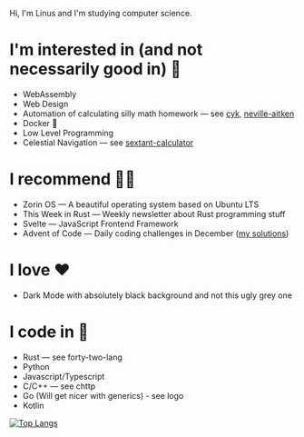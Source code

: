 Hi, I'm Linus and I'm studying computer science.

# I'm interested in (and not necessarily good in) 🎉
- WebAssembly
- Web Design
- Automation of calculating silly math homework — see [cyk](https://github.com/linuskmr/cyk), [neville-aitken](https://github.com/linuskmr/neville-aitken)
- Docker 🐋
- Low Level Programming
- Celestial Navigation — see [sextant-calculator](https://github.com/linuskmr/sextant-calculator)

# I recommend 👍🏼
- Zorin OS — A beautiful operating system based on Ubuntu LTS
- This Week in Rust — Weekly newsletter about Rust programming stuff
- Svelte — JavaScript Frontend Framework
- Advent of Code — Daily coding challenges in December ([my solutions](https://github.com/linuskmr/adventofcode))

# I love ♥️
- Dark Mode with absolutely black background and not this ugly grey one

# I code in 🚀
- Rust — see forty-two-lang
- Python
- Javascript/Typescript
- C/C++ — see chttp
- Go (Will get nicer with generics) - see logo
- Kotlin


[![Top Langs](https://github-readme-stats.vercel.app/api/top-langs/?username=linuskmr&layout=compact&langs_count=6)](https://github.com/anuraghazra/github-readme-stats)


<!--
**linuskmr/linuskmr** is a ✨ _special_ ✨ repository because its `README.md` (this file) appears on your GitHub profile.

Here are some ideas to get you started:

- 🔭 I’m currently working on ...
- 🌱 I’m currently learning ...
- 👯 I’m looking to collaborate on ...
- 🤔 I’m looking for help with ...
- 💬 Ask me about ...
- 📫 How to reach me: ...
- 😄 Pronouns: ...
- ⚡ Fun fact: ...
-->
